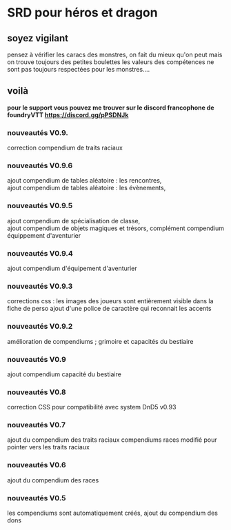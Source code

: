 # SRD pour héros et dragon

## soyez vigilant

pensez à vérifier les caracs des monstres, on fait du mieux qu'on peut mais on trouve toujours des petites boulettes
 les valeurs des compétences ne sont pas toujours respectées pour les monstres....

## voilà

**pour le support vous pouvez me trouver sur le discord francophone de foundryVTT https://discord.gg/pPSDNJk**

### nouveautés V0.9.

correction compendium de traits raciaux

### nouveautés V0.9.6

ajout compendium de tables aléatoire : les rencontres,  
ajout compendium de tables aléatoire : les évènements,  

### nouveautés V0.9.5

ajout compendium de spécialisation de classe,  
ajout compendium de objets magiques et trésors,
complément compendium équippement d'aventurier  

### nouveautés V0.9.4

ajout compendium d'équipement d'aventurier

### nouveautés V0.9.3

corrections css : les images des joueurs sont entièrement visible dans la fiche de perso
ajout d'une police de caractère qui reconnait les accents

### nouveautés V0.9.2

amélioration de compendiums ; grimoire et capacités du bestiaire

### nouveautés V0.9

ajout compendium capacité du bestiaire

### nouveautés V0.8

correction CSS pour compatibilité avec system DnD5 v0.93

### nouveautés V0.7

 ajout du compendium des traits raciaux
 compendiums races modifié pour pointer vers les traits raciaux

### nouveautés V0.6

 ajout du compendium des races

### nouveautés V0.5

 les compendiums sont automatiquement créés,
 ajout du compendium des dons
 